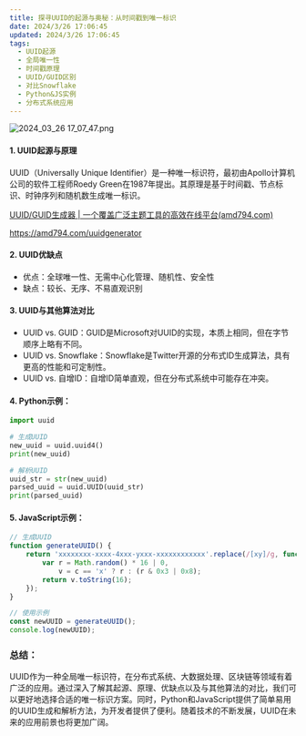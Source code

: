 ```yaml
---
title: 探寻UUID的起源与奥秘：从时间戳到唯一标识
date: 2024/3/26 17:06:45
updated: 2024/3/26 17:06:45
tags:
  - UUID起源
  - 全局唯一性
  - 时间戳原理
  - UUID/GUID区别
  - 对比Snowflake
  - Python&JS实例
  - 分布式系统应用
---
```



<img src="https://static.cmdragon.cn/blog/images/2024_03_26 17_07_47.png@blog" title="2024_03_26 17_07_47.png" alt="2024_03_26 17_07_47.png"/>

#### 1. UUID起源与原理

UUID（Universally Unique Identifier）是一种唯一标识符，最初由Apollo计算机公司的软件工程师Roedy
Green在1987年提出。其原理是基于时间戳、节点标识、时钟序列和随机数生成唯一标识。

[UUID/GUID生成器 | 一个覆盖广泛主题工具的高效在线平台(amd794.com)](https://amd794.com/uuidgenerator)

https://amd794.com/uuidgenerator

#### 2. UUID优缺点

- 优点：全球唯一性、无需中心化管理、随机性、安全性
- 缺点：较长、无序、不易直观识别

#### 3. UUID与其他算法对比

- UUID vs. GUID：GUID是Microsoft对UUID的实现，本质上相同，但在字节顺序上略有不同。
- UUID vs. Snowflake：Snowflake是Twitter开源的分布式ID生成算法，具有更高的性能和可定制性。
- UUID vs. 自增ID：自增ID简单直观，但在分布式系统中可能存在冲突。

#### 4. Python示例：

```python
import uuid

# 生成UUID
new_uuid = uuid.uuid4()
print(new_uuid)

# 解析UUID
uuid_str = str(new_uuid)
parsed_uuid = uuid.UUID(uuid_str)
print(parsed_uuid)
```

#### 5. JavaScript示例：

```javascript
// 生成UUID
function generateUUID() {
    return 'xxxxxxxx-xxxx-4xxx-yxxx-xxxxxxxxxxxx'.replace(/[xy]/g, function (c) {
        var r = Math.random() * 16 | 0,
            v = c == 'x' ? r : (r & 0x3 | 0x8);
        return v.toString(16);
    });
}

// 使用示例
const newUUID = generateUUID();
console.log(newUUID);
```

### 总结：

UUID作为一种全局唯一标识符，在分布式系统、大数据处理、区块链等领域有着广泛的应用。通过深入了解其起源、原理、优缺点以及与其他算法的对比，我们可以更好地选择合适的唯一标识方案。同时，Python和JavaScript提供了简单易用的UUID生成和解析方法，为开发者提供了便利。随着技术的不断发展，UUID在未来的应用前景也将更加广阔。
